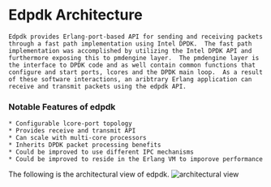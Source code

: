 
# Edpdk Architecture


    Edpdk provides Erlang-port-based API for sending and receiving packets through a fast path implementation using Intel DPDK.  The fast path implementation was accomplished by utilizing the Intel DPDK API and furthermore exposing this to pmdengine layer.  The pmdengine layer is the interface to DPDK code and as well contain common functions that configure and start ports, lcores and the DPDK main loop.  As a result of these software interactions, an aribtrary Erlang application can receive and transmit packets using the edpdk API.


### Notable Features of edpdk
    
    * Configurable lcore-port topology
    * Provides receive and transmit API
    * Can scale with multi-core processors
    * Inherits DPDK packet processing benefits
    * Could be improved to use different IPC mechanisms 
    * Could be improved to reside in the Erlang VM to imporove performance
    

The following is the architectural view of edpdk.
 ![architectural view](https://github.com/shivarammysore/edpdk/raw/master/docs/edpdk-arch.png)

